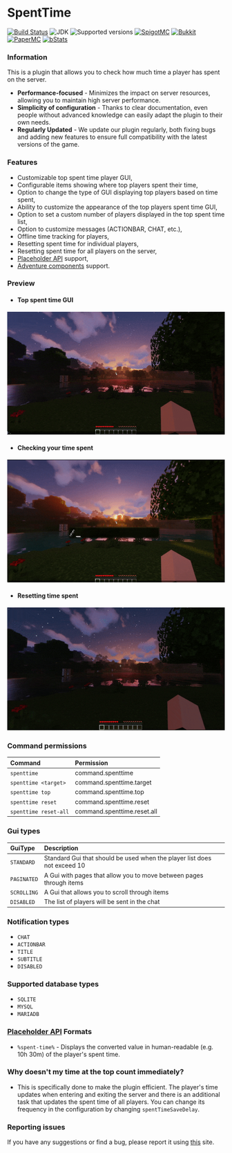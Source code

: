 # SpentTime

[![Build Status](https://github.com/imDMK/SpentTime/actions/workflows/gradle.yml/badge.svg)](https://github.com/imDMK/SpentTime/actions/workflows/gradle.yml)
![JDK](https://img.shields.io/badge/JDK-1.17-blue.svg)
![Supported versions](https://img.shields.io/badge/Minecraft-1.17--1.20.1-green.svg)
[![SpigotMC](https://img.shields.io/badge/SpigotMC-yellow.svg)](https://www.spigotmc.org/resources/spenttime.111938/)
[![Bukkit](https://img.shields.io/badge/Bukkit-blue.svg)](https://dev.bukkit.org/projects/spenttime)
[![PaperMC](https://img.shields.io/badge/Paper-004ee9.svg)](https://hangar.papermc.io/imDMK/SpentTime)
[![bStats](https://img.shields.io/badge/bStats-00695c)](https://bstats.org/plugin/bukkit/SpentTime/19362)

### Information
This is a plugin that allows you to check how much time a player has spent on the server.
* **Performance-focused** - Minimizes the impact on server resources, allowing you to maintain high server performance.
* **Simplicity of configuration** - Thanks to clear documentation, even people without advanced knowledge can easily adapt the plugin to their own needs.
* **Regularly Updated** - We update our plugin regularly, both fixing bugs and adding new features to ensure full compatibility with the latest versions of the game.

### Features
* Customizable top spent time player GUI,
* Configurable items showing where top players spent their time,
* Option to change the type of GUI displaying top players based on time spent,
* Ability to customize the appearance of the top players spent time GUI,
* Option to set a custom number of players displayed in the top spent time list,
* Option to customize messages (ACTIONBAR, CHAT, etc.),
* Offline time tracking for players,
* Resetting spent time for individual players,
* Resetting spent time for all players on the server,
* [Placeholder API](https://github.com/PlaceholderAPI/PlaceholderAPI) support,
* [Adventure components](https://github.com/KyoriPowered/adventure) support.

### Preview
* #### Top spent time GUI
![gif](assets/top.gif)

* #### Checking your time spent
![gif](assets/time.gif)

* #### Resetting time spent
![gif](assets/reset.gif)

### Command permissions
| Command               | Permission                  |
|:----------------------|:----------------------------|
| `spenttime`           | command.spenttime           |
| `spenttime <target>`  | command.spenttime.target    |
| `spenttime top`       | command.spenttime.top       |              
| `spenttime reset`     | command.spenttime.reset     |
| `spenttime reset-all` | command.spenttime.reset.all |

### Gui types
| GuiType               | Description                                                               |
|:----------------------|:--------------------------------------------------------------------------|
| `STANDARD`            | Standard Gui that should be used when the player list does not exceed 10  |
| `PAGINATED`           | A Gui with pages that allow you to move between pages through items       |
| `SCROLLING`           | A Gui that allows you to scroll through items                             |              
| `DISABLED`            | The list of players will be sent in the chat                              |

### Notification types
* `CHAT`
* `ACTIONBAR`
* `TITLE`
* `SUBTITLE`
* `DISABLED`

### Supported database types
* `SQLITE`
* `MYSQL`
* `MARIADB`

### [Placeholder API](https://github.com/PlaceholderAPI/PlaceholderAPI) Formats
* `%spent-time%` - Displays the converted value in human-readable (e.g. 10h 30m) of the player's spent time.

### Why doesn't my time at the top count immediately?
* This is specifically done to make the plugin efficient. The player's time updates when entering and exiting the server and there is an additional task that updates the spent time of all players. You can change its frequency in the configuration by changing `spentTimeSaveDelay`.

### Reporting issues
If you have any suggestions or find a bug, please report it using [this](https://github.com/imDMK/SpentTime/issues) site.
